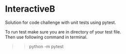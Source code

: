 # InteractiveB

Solution for code challenge with unit tests using pytest. <br>

To run test make sure you are in directory of your test file. <br>
Then use following command in terminal. <br>

>>python -m pytest<br> 

